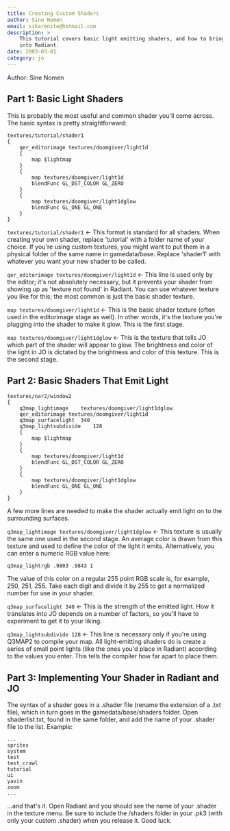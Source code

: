 ```yaml
---
title: Creating Custom Shaders
author: Sine Nomen
email: sikarenite@hotmail.com
description: >
    This tutorial covers basic light emitting shaders, and how to bring them
    into Radiant.
date: 2003-03-01
category: jo
---
```


Author: Sine Nomen

## Part 1: Basic Light Shaders

This is probably the most useful and common shader you'll come across.
The basic syntax is pretty straightforward:

    textures/tutorial/shader1
    {
        qer_editorimage textures/doomgiver/light1d
        {
            map $lightmap
        }
        {
            map textures/doomgiver/light1d
            blendFunc GL_DST_COLOR GL_ZERO
        }
        {
            map textures/doomgiver/light1dglow
            blendFunc GL_ONE GL_ONE
        }
    }

`textures/tutorial/shader1` &larr; This format is standard for all
shaders. When creating your own shader, replace 'tutorial' with a folder
name of your choice. If you're using custom textures, you might want to
put them in a physical folder of the same name in gamedata/base. Replace
'shader1' with whatever you want your new shader to be called.

`qer_editorimage textures/doomgiver/light1d` &larr; This line is used only
by the editor; it's not absolutely necessary, but it prevents your
shader from showing up as 'texture not found' in Radiant. You can use
whatever texture you like for this; the most common is just the basic
shader texture.

`map textures/doomgiver/light1d` &larr; This is the basic shader texture
(often used in the editorimage stage as well). In other words, it's the
texture you're plugging into the shader to make it glow. This is the
first stage.

`map textures/doomgiver/light1dglow` &larr; This is the texture that tells
JO which part of the shader will appear to glow. The brightness and
color of the light in JO is dictated by the brightness and color of this
texture. This is the second stage.

## Part 2: Basic Shaders That Emit Light

    textures/nar2/window2
    {
        q3map_lightimage    textures/doomgiver/light1dglow
        qer_editorimage textures/doomgiver/light1d
        q3map_surfacelight  340
        q3map_lightsubdivide    128
        {
            map $lightmap
        }
        {
            map textures/doomgiver/light1d
            blendFunc GL_DST_COLOR GL_ZERO
        }
        {
            map textures/doomgiver/light1dglow
            blendFunc GL_ONE GL_ONE
        }
    }

A few more lines are needed to make the shader actually emit light on to
the surrounding surfaces.

`q3map_lightimage textures/doomgiver/light1dglow` &larr; This texture is
usually the same one used in the second stage. An average color is drawn
from this texture and used to define the color of the light it emits.
Alternatively, you can enter a numeric RGB value here:

`q3map_lightrgb .9803 .9843 1`

The value of this color on a regular 255 point RGB scale is, for
example, 250, 251, 255. Take each digit and divide it by 255 to get a
normalized number for use in your shader.

`q3map_surfacelight 340` &larr; This is the strength of the emitted light.
How it translates into JO depends on a number of factors, so you'll have
to experiment to get it to your liking.

`q3map_lightsubdivide 128` &larr; This line is necessary only if you're
using Q3MAP2 to compile your map. All light-emitting shaders do is
create a series of small point lights (like the ones you'd place in
Radiant) according to the values you enter. This tells the compiler how
far apart to place them.

## Part 3: Implementing Your Shader in Radiant and JO

The syntax of a shader goes in a .shader file (rename the extension of a
.txt file), which in turn goes in the gamedata/base/shaders folder. Open
shaderlist.txt, found in the same folder, and add the name of your
.shader file to the list. Example:

    ...
    sprites
    system
    test
    text_crawl
    tutorial
    ui
    yavin
    zoom
    ...

...and that's it. Open Radiant and you should see the name of your
.shader in the texture menu. Be sure to include the /shaders folder in
your .pk3 (with only your custom .shader) when you release it. Good
luck.
